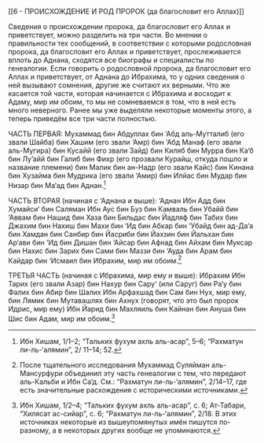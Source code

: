 [[6 - ПРОИСХОЖДЕНИЕ И РОД ПРОРОК (да благословит его Аллах)]]

Сведения о происхождении пророка, да благословит его Аллах и приветствует, можно разделить на три части. Во мнении о правильности тех сообщений, в соответствии с которыми родословная пророка, да благословит его Аллах и приветствует, прослеживается вплоть до Аднана, сходятся все биографы и специалисты по генеалогии. Если говорить о родословной пророка, да благословит его Аллах и приветствует, от Аднана до Ибрахима, то у одних сведения о ней вызывают сомнения, другие же считают их верными. Что же касается той части, которая начинается с Ибрахима и восходит к Адаму, мир им обоим, то мы не сомневаемся в том, что в ней есть много неверного. Ранее мы уже выделяли некоторые моменты этого, а теперь приведём все три части полностью.

ЧАСТЬ ПЕРВАЯ: Мухаммад бин Абдуллах бин ‘Абд аль-Мутталиб (его звали Шайба) бин Хашим (его звали ‘Амр) бин ‘Абд Манаф (его звали аль-Мугира) бин Кусайй (его звали Зайд) бин Киляб бин Мурра бин Ка‘б бин Лу’айй бин Галиб бин Фихр (его прозвали Курайш, откуда пошло и название племени) бин Малик бин ан-Надр (его звали Кайс) бин Кинана бин Хузайма бин Мудрика (его звали ‘Амир) бин Илйас бин Мудар бин Низар бин Ма‘ад бин Аднан.[^1]

ЧАСТЬ ВТОРАЯ (начиная с ‘Аднана и выше): ‘Аднан Ибн Адд бин Хумайси‘ бин Саляман Ибн Аус бин Буз бин Камваль бин Убайй бин ‘Аввам бин Нашид бин Хаза бин Бильдас бин Йадляф бин Табих бин Джахим бин Нахиш бин Махи бин ‘Ид бин Абкар бин ‘Убайд бин ад-Да‘а бин Хамдан бин Санбир бин Йасриби бин Йахзин бин Йальхан бин Ар‘ави бин ‘Ид бин Дишан бин ‘Айсар бин Афнад бин Айхам бин Муксар бин Нахис бин Зарих бин Сами бин Маззи бин ‘Ауда бин Арам бин Кайдар бин ‘Исмаил бин Ибрахим, мир им обоим.[^2]

ТРЕТЬЯ ЧАСТЬ (начиная с Ибрахима, мир ему и выше): Ибрахим Ибн Тарих (его звали Азар) бин Нахур бин Сару‘ (или Саруг) бин Ра‘у бин Фалих бин Абир бин Шалих Ибн Арфахшад бин Сам бин Нух, мир ему, бин Лямик бин Мутавашлях бин Ахнух (говорят, что это был пророк Идрис, мир ему) Ибн Йарид бин Махляиль бин Кайнан бин Ануша бин Шис бин Адам, мир им обоим.[^3]

[^1]: Ибн Хишам, 1/1–2; “Тальких фухум ахль аль-асар”, 5–6; “Рахматун ли-ль-‘алямин”, 2/ 11–14; 52.

[^2]: После тщательного исследования Мухаммад Суляйман аль-Мансурфури объединил эту часть генеалогии с тем, что передают аль-Кальби и Ибн Са‘д. См.: “Рахматун ли-ль-‘алямин”, 2/14–17, где есть значительные расхождения с историческими источниками.

[^3]: Ибн Хишам, 1/2–4; “Тальких фухум ахль аль-асар”, с. 6; Ат-Табари, “Хилясат ас-сийар”, с. 6; “Рахматун ли-ль-‘алямин”, 2/18. В этих источниках некоторые из вышеупомянутых имён пишутся по-разному, а в некоторых других вообще не упоминаются.

